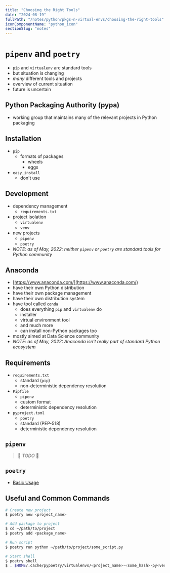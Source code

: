 ```yaml
---
title: "Choosing the Right Tools"
date: "2024-08-19"
fullPath: "/notes/python/pkgs-n-virtual-envs/choosing-the-right-tools"
iconComponentName: "python_icon"
sectionSlug: "notes"
---
```


# `pipenv` and `poetry`

- `pip` and `virtualenv` are standard tools
- but situation is changing
- _many_ different tools and projects
- overview of current situation
- future is uncertain

## Python Packaging Authority (pypa)

- working group that maintains many of the relevant projects in Python packaging

## Installation
- `pip`
    - formats of packages
        - wheels
        - eggs
- `easy_install`
    - don't use

## Development
- dependency management
    - `requirements.txt`
- project isolation
    - `virtualenv`
    - `venv`
- new projects
    - `pipenv`
    - `poetry`
- _NOTE: as of May, 2022: neither `pipenv` or `poetry` are standard tools for Python community_

## Anaconda

- [https://www.anaconda.com/](https://www.anaconda.com/)
- have their own Python distribution
- have their own package management
- have their own distribution system
- have tool called `conda`
    - does everything `pip` and `virtualenv` do
    - installer
    - virtual environment tool
    - and much more
    - can install non-Python packages too
- mostly aimed at Data Science community
- _NOTE: as of May, 2022: Anaconda isn't really part of standard Python ecosystem_

## Requirements

- `requirements.txt`
    - standard (`pip`)
    - non-deterministic dependency resolution
- `Pipfile`
    - `pipenv`
    - custom format
    - deterministic dependency resolution
- `pyproject.toml`
    - `poetry`
    - standard (PEP-518)
    - deterministic dependency resolution

## `pipenv`

> 🚧 _TODO_ 🚧

## `poetry`

- [Basic Usage](https://python-poetry.org/docs/basic-usage/)

## Useful and Common Commands

```bash
# Create new project
$ poetry new <project_name>

# Add package to project
$ cd ~/path/to/project
$ poetry add <package_name>

# Run script
$ poetry run python ~/path/to/project/some_script.py

# Start shell
$ poetry shell
$ . $HOME/.cache/pypoetry/virtualenvs/<project_name>-<some_hash>-py<version>/bin/activate
```
